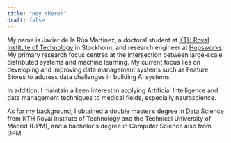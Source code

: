 ```yaml
---
title: "Hey there!"
draft: false
---
```


My name is Javier de la Rúa Martínez, a doctoral student at [KTH Royal Institute of Technology](https://www.kth.se/profile/jdlrm) in Stockholm, and research engineer at [Hopsworks](https://www.hopsworks.ai/). My primary research focus centres at the intersection between large-scale distributed systems and machine learning. My current focus lies on developing and improving data management systems such as Feature Stores to address data challenges in building AI systems.

In addition, I maintain a keen interest in applying Artificial Intelligence and data management techniques to medical fields, especially neuroscience.

As for my background, I obtained a double master’s degree in Data Science from KTH Royal Institute of Technology and the Technical University of Madrid (UPM), and a bachelor's degree in Computer Science also from UPM.
